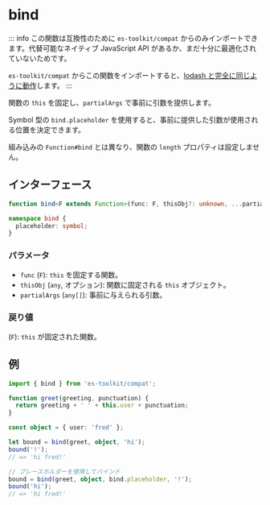 # bind

::: info
この関数は互換性のために `es-toolkit/compat` からのみインポートできます。代替可能なネイティブ JavaScript API があるか、まだ十分に最適化されていないためです。

`es-toolkit/compat` からこの関数をインポートすると、[lodash と完全に同じように動作](../../../compatibility.md)します。
:::

関数の `this` を固定し、`partialArgs` で事前に引数を提供します。

Symbol 型の `bind.placeholder` を使用すると、事前に提供した引数が使用される位置を決定できます。

組み込みの `Function#bind` とは異なり、関数の `length` プロパティは設定しません。

## インターフェース

```typescript
function bind<F extends Function>(func: F, thisObj?: unknown, ...partialArgs: any[]): F;

namespace bind {
  placeholder: symbol;
}
```

### パラメータ

- `func` (`F`): `this` を固定する関数。
- `thisObj` (`any`, オプション): 関数に固定される `this` オブジェクト。
- `partialArgs` (`any[]`): 事前に与えられる引数。

### 戻り値

(`F`): `this` が固定された関数。

## 例

```typescript
import { bind } from 'es-toolkit/compat';

function greet(greeting, punctuation) {
  return greeting + ' ' + this.user + punctuation;
}

const object = { user: 'fred' };

let bound = bind(greet, object, 'hi');
bound('!');
// => 'hi fred!'

// プレースホルダーを使用してバインド
bound = bind(greet, object, bind.placeholder, '!');
bound('hi');
// => 'hi fred!'
```
